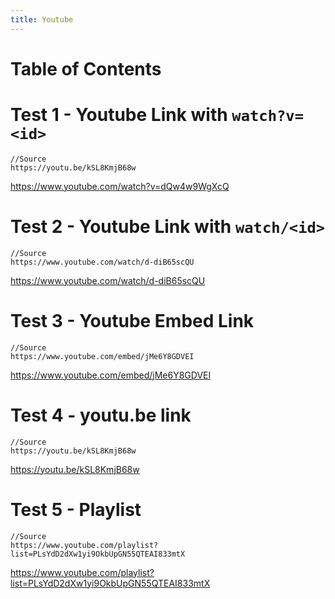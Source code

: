```yaml
---
title: Youtube
---
```


# Table of Contents

# Test 1 - Youtube Link with `watch?v=<id>`

```
//Source
https://youtu.be/kSL8KmjB68w
```

https://www.youtube.com/watch?v=dQw4w9WgXcQ

# Test 2 - Youtube Link with `watch/<id>`

```
//Source
https://www.youtube.com/watch/d-diB65scQU
```

https://www.youtube.com/watch/d-diB65scQU

# Test 3 - Youtube Embed Link

```
//Source
https://www.youtube.com/embed/jMe6Y8GDVEI
```

https://www.youtube.com/embed/jMe6Y8GDVEI

# Test 4 - youtu.be link

```
//Source
https://youtu.be/kSL8KmjB68w
```

https://youtu.be/kSL8KmjB68w

# Test 5 - Playlist

```
//Source
https://www.youtube.com/playlist?list=PLsYdD2dXw1yi9OkbUpGN55QTEAI833mtX
```

https://www.youtube.com/playlist?list=PLsYdD2dXw1yi9OkbUpGN55QTEAI833mtX
